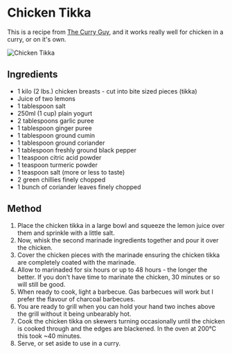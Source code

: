
# Chicken Tikka # 

This is a recipe from [The Curry Guy](https://greatcurryrecipes.net/2013/05/16/making-chicken-tikka/), and it works really well for chicken in a curry, or on it's own.

![Chicken Tikka](/public/images/Chicken-Tikka.jpg)

## Ingredients ## 

- 1 kilo (2 lbs.) chicken breasts - cut into bite sized pieces (tikka)
- Juice of two lemons
- 1 tablespoon salt
- 250ml (1 cup) plain yogurt
- 2 tablespoons garlic puree
- 1 tablespoon ginger puree
- 1 tablespoon ground cumin
- 1 tablespoon ground coriander
- 1 tablespoon freshly ground black pepper
- 1 teaspoon citric acid powder
- 1 teaspoon turmeric powder
- 1 teaspoon salt (more or less to taste)
- 2 green chillies finely chopped
- 1 bunch of coriander leaves finely chopped

## Method ## 

1. Place the chicken tikka in a large bowl and squeeze the lemon juice over them and sprinkle with a little salt.
2. Now, whisk the second marinade ingredients together and pour it over the chicken.
3. Cover the chicken pieces with the marinade ensuring the chicken tikka are completely coated with the marinade.
4. Allow to marinaded for six hours or up to 48 hours - the longer the better. If you don't have time to marinate the chicken, 30 minutes or so will still be good.
5. When ready to cook, light a barbecue. Gas barbecues will work but I prefer the flavour of charcoal barbecues.
6. You are ready to grill when you can hold your hand two inches above the grill without it being unbearably hot.
7. Cook the chicken tikka on skewers turning occasionally until the chicken is cooked through and the edges are blackened. In the oven at 200°C this took ~40 minutes.
8. Serve, or set aside to use in a curry.

